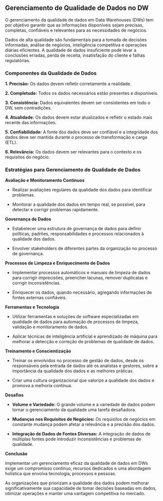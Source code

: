 ## Gerenciamento de Qualidade de Dados no DW

O gerenciamento da qualidade de dados em Data Warehouses (DWs) tem por objetivo garantir que as informações disponíveis sejam precisas, completas, confiáveis e relevantes para as necessidades de negócios.

Dados de alta qualidade são fundamentais para a tomada de decisões informadas, análise de negócios, inteligência competitiva e operações diárias eficientes. A qualidade de dados insuficiente pode levar a conclusões erradas, perda de receita, insatisfação do cliente e falhas regulatórias.

### Componentes da Qualidade de Dados
**1. Precisão:** Os dados devem refletir corretamente a realidade.

**2. Completude:** Todos os dados necessários estão presentes e disponíveis.

**3. Consistência:** Dados equivalentes devem ser consistentes em todo o DW, sem contradições.

**4. Atualidade:** Os dados devem estar atualizados e refletir o estado mais recente das informações.

**5. Confiabilidade:** A fonte dos dados deve ser confiável e a integridade dos dados deve ser mantida durante o processo de transformação e carga (ETL).

**6. Relevância:** Os dados devem ser relevantes para o contexto e os requisitos do negócio.

### Estratégias para Gerenciamento de Qualidade de Dados

**Avaliação e Monitoramento Contínuos**

* Realizar avaliações regulares da qualidade dos dados para identificar problemas.
  
* Monitorar a qualidade dos dados em tempo real, se possível, para detectar e corrigir problemas rapidamente.

**Governança de Dados**

* Estabelecer uma estrutura de governança de dados para definir políticas, padrões, responsabilidades e processos relacionados à qualidade dos dados.

* Envolver stakeholders de diferentes partes da organização no processo de governança.

**Processos de Limpeza e Enriquecimento de Dados**

* Implementar processos automáticos e manuais de limpeza de dados para corrigir imprecisões, preencher lacunas, remover duplicatas e corrigir inconsistências.

* Enriquecer os dados, quando necessário, agregando informações de fontes externas confiáveis.

**Ferramentas e Tecnologia**

* Utilizar ferramentas e soluções de software especializadas em qualidade de dados para automação de processos de limpeza, validação e monitoramento de dados.
  
* Aplicar técnicas de inteligência artificial e aprendizado de máquina para melhorar a detecção e correção de problemas de qualidade de dados.

**Treinamento e Conscientização**

* Treinar os envolvidos no processo de gestão de dados, desde os responsáveis pela entrada de dados até os analistas e gestores, sobre a importância da qualidade dos dados e as melhores práticas.

* Criar uma cultura organizacional que valorize a qualidade dos dados e promova a melhoria contínua.

**Desafios**

- **Volume e Variedade:** O grande volume e a variedade de dados podem tornar o gerenciamento da qualidade uma tarefa desafiadora.

- **Mudanças nos Requisitos de Negócios:** Os requisitos de negócios em constante mudança podem afetar a relevância e a precisão dos dados.

- **Integração de Dados de Fontes Diversas:** A integração de dados de múltiplas fontes pode introduzir inconsistências e problemas de qualidade.

**Conclusão**

Implementar um gerenciamento eficaz da qualidade de dados em DWs exige um compromisso contínuo, recursos dedicados e uma abordagem holística que envolva tecnologia, processos e pessoas.

As organizações que priorizam a qualidade dos dados podem melhorar significativamente sua capacidade de tomar decisões baseadas em dados, otimizar operações e manter uma vantagem competitiva no mercado.